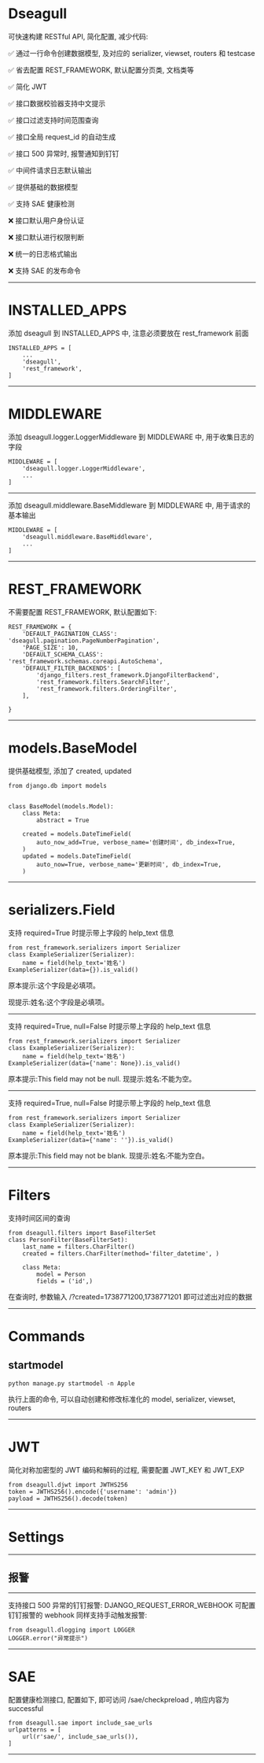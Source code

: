 # Dseagull

可快速构建 RESTful API, 简化配置, 减少代码:

✅ 通过一行命令创建数据模型, 及对应的 serializer, viewset, routers 和 testcase

✅ 省去配置 REST_FRAMEWORK, 默认配置分页类, 文档类等

✅ 简化 JWT

✅ 接口数据校验器支持中文提示

✅ 接口过滤支持时间范围查询

✅ 接口全局 request_id 的自动生成

✅ 接口 500 异常时, 报警通知到钉钉

✅ 中间件请求日志默认输出

✅ 提供基础的数据模型

✅ 支持 SAE 健康检测

❌ 接口默认用户身份认证

❌ 接口默认进行权限判断

❌ 统一的日志格式输出

❌ 支持 SAE 的发布命令

---

# INSTALLED_APPS

添加 dseagull 到 INSTALLED_APPS 中, 注意必须要放在 rest_framework 前面

```
INSTALLED_APPS = [
    ...
    'dseagull',
    'rest_framework',
]
```

---

# MIDDLEWARE

添加 dseagull.logger.LoggerMiddleware 到 MIDDLEWARE 中, 用于收集日志的字段

```
MIDDLEWARE = [
    'dseagull.logger.LoggerMiddleware',
    ...
]
```

---

添加 dseagull.middleware.BaseMiddleware 到 MIDDLEWARE 中, 用于请求的基本输出

```
MIDDLEWARE = [
    'dseagull.middleware.BaseMiddleware',
    ...
]
```

---

# REST_FRAMEWORK

不需要配置 REST_FRAMEWORK, 默认配置如下:

```
REST_FRAMEWORK = {
    'DEFAULT_PAGINATION_CLASS': 'dseagull.pagination.PageNumberPagination',
    'PAGE_SIZE': 10,
    'DEFAULT_SCHEMA_CLASS': 'rest_framework.schemas.coreapi.AutoSchema',
    'DEFAULT_FILTER_BACKENDS': [
        'django_filters.rest_framework.DjangoFilterBackend',
        'rest_framework.filters.SearchFilter',
        'rest_framework.filters.OrderingFilter',
    ],
    
}
```

---

# models.BaseModel

提供基础模型, 添加了 created, updated

    from django.db import models
    
    
    class BaseModel(models.Model):
        class Meta:
            abstract = True
    
        created = models.DateTimeField(
            auto_now_add=True, verbose_name='创建时间', db_index=True,
        )
        updated = models.DateTimeField(
            auto_now=True, verbose_name='更新时间', db_index=True,
        )

---

# serializers.Field

支持 required=True 时提示带上字段的 help_text 信息

    from rest_framework.serializers import Serializer
    class ExampleSerializer(Serializer):
        name = field(help_text='姓名')
    ExampleSerializer(data={}).is_valid()

原本提示:这个字段是必填项。

现提示:姓名:这个字段是必填项。

---

支持 required=True, null=False 时提示带上字段的 help_text 信息

    from rest_framework.serializers import Serializer
    class ExampleSerializer(Serializer):
        name = field(help_text='姓名')
    ExampleSerializer(data={'name': None}).is_valid()

原本提示:This field may not be null.
现提示:姓名:不能为空。

---

支持 required=True, null=False 时提示带上字段的 help_text 信息

    from rest_framework.serializers import Serializer
    class ExampleSerializer(Serializer):
        name = field(help_text='姓名')
    ExampleSerializer(data={'name': ''}).is_valid()

原本提示:This field may not be blank.
现提示:姓名:不能为空白。

---

# Filters

支持时间区间的查询

    from dseagull.filters import BaseFilterSet
    class PersonFilter(BaseFilterSet):
        last_name = filters.CharFilter()
        created = filters.CharFilter(method='filter_datetime', )
    
        class Meta:
            model = Person
            fields = ('id',)

在查询时, 参数输入 /?created=1738771200,1738771201 即可过滤出对应的数据

---

# Commands

## startmodel

    python manage.py startmodel -n Apple

执行上面的命令, 可以自动创建和修改标准化的 model, serializer, viewset, routers

---

# JWT

简化对称加密型的 JWT 编码和解码的过程, 需要配置 JWT_KEY 和 JWT_EXP

    from dseagull.djwt import JWTHS256
    token = JWTHS256().encode({'username': 'admin'})
    payload = JWTHS256().decode(token)

---

# Settings

---

## 报警

---
支持接口 500 异常的钉钉报警: DJANGO_REQUEST_ERROR_WEBHOOK 可配置钉钉报警的 webhook
同样支持手动触发报警:

    from dseagull.dlogging import LOGGER
    LOGGER.error("异常提示")

---

# SAE

配置健康检测接口, 配置如下, 即可访问 /sae/checkpreload , 响应内容为 successful

    from dseagull.sae import include_sae_urls
    urlpatterns = [
        url(r'sae/', include_sae_urls()),
    ]

---
